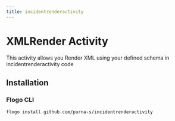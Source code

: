 ```yaml
---
title: incidentrenderactivity
---
```


# XMLRender Activity
This activity allows you Render XML using your defined schema in incidentrenderactivity code

## Installation
### Flogo CLI
```bash
flogo install github.com/purna-s/incidentrenderactivity
```

